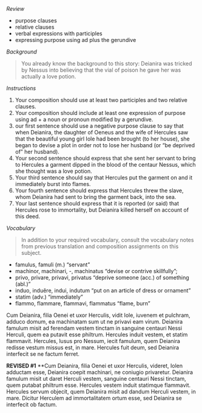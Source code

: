 *Review*
- purpose clauses
- relative clauses
- verbal expressions with participles
- expressing purpose using ad plus the gerundive

*Background*
> You already know the background to this story: Deianira was tricked by Nessus into believing that the vial of poison he gave her was actually a love potion.

*Instructions*
1. Your composition should use at least two participles and two relative clauses.
2. Your composition should include at least one expression of purpose using ad + a noun or pronoun modified by a gerundive.
3. our first sentence should use a negative purpose clause to say that when Deianira, the daughter of Oeneus and the wife of Hercules saw that the beautiful young girl Iole had been brought (to her house), she began to devise a plot in order not to lose her husband (or “be deprived of” her husband).
4. Your second sentence should express that she sent her servant to bring to Hercules a garment dipped in the blood of the centaur Nessus, which she thought was a love potion.
5. Your third sentence should say that Hercules put the garment on and it immediately burst into flames.
6. Your fourth sentence should express that Hercules threw the slave, whom Deianira had sent to bring the garment back, into the sea.
7. Your last sentence should express that it is reported (or said) that Hercules rose to immortality, but Deianira killed herself on account of this deed.

*Vocabulary*
> In addition to your required vocabulary, consult the vocabulary notes from previous translation and composition assignments on this subject.

- famulus, famuli (m.) “servant”
- machinor, machinari, -, machinatus “devise or contrive skillfully”;
- privo, privare, privavi, privatus “deprive someone (acc.) of something (abl.)”
- induo, induĕre, indui, indutum “put on an article of dress or ornament”
- statim (adv.) “immediately”
- flammo, flammare, flammavi, flammatus “flame, burn”

Cum Deianira, filia Oenei et uxor Herculis, vidit Iole, iuvenem et pulchram, adduco domum, ea machinatam sum ut ne privavi eam virum. Deianira famulum misit ad ferendam vestem tinctam in sanguine centauri Nessi Herculi, quem ea putavit esse philtrum. Hercules induit vestem, et statim flammavit. Hercules, lusus pro Nessum, iecit famulum, quem Deianira redisse vestum missus est, in mare. Hercules fuit deum, sed Deianira interfecit se ne factum ferret.   

**REVISED #1**
**Cum Deianira, filia Oenei et uxor Herculis, videret, Iolen adductam esse, Deianira coepit machinari, ne coniugio privaretur. 
Deianira famulum misit ut daret Herculi vestem, sanguine centauri Nessi tinctam, quem putabat philtrum esse. 
Hercules vestem induit statimque flammavit.
Hercules servum objecit, quem Deianira misit ad dandum Herculi vestem, in mare. 
Dicitur Herculem ad immortalitatem ortum esse, sed Deianira se interfecit ob factum. 
